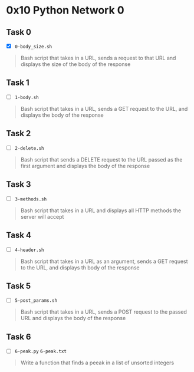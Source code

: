 # 0x10 Python Network 0

## Task 0
- [x] `0-body_size.sh`
> Bash script that takes in a URL, sends a request to that URL and displays
> the size of the body of the response

## Task 1
- [ ] `1-body.sh`
> Bash script that takes in a URL, sends a GET request to the URL,
> and displays the body of the response

## Task 2
- [ ] `2-delete.sh`
> Bash script that sends a DELETE request to the URL passed as the
> first argument and displays the body of the response

## Task 3
- [ ] `3-methods.sh`
> Bash script that takes in a URL and displays all HTTP methods
> the server will accept

## Task 4
- [ ] `4-header.sh`
> Bash script that takes in a URL as an argument, sends a GET request to
> the URL, and displays th body of the response

## Task 5
- [ ] `5-post_params.sh`
> Bash script that takes in a URL, sends a POST request to the passed URL
> and displays the body of the response

## Task 6
- [ ] `6-peak.py` `6-peak.txt`
> Write a function that finds a peeak in a list of unsorted integers

